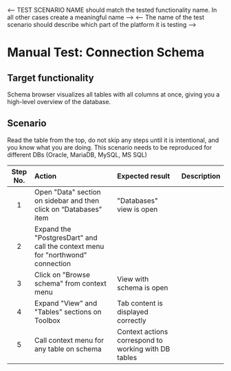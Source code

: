 <-- TEST SCENARIO NAME should match the tested functionality name. In all other cases create a meaningful name -->
<-- The name of the test scenario should describe which part of the platform it is testing -->

# Manual Test: Connection Schema

## Target functionality

Schema browser visualizes all tables with all columns at once, giving you a high-level overview of the database. 

## Scenario

Read the table from the top, do not skip any steps until it is intentional, and you know what you are doing.
This scenario needs to be reproduced for different DBs (Oracle, MariaDB, MySQL, MS SQL)

| Step No. | Action                                                                         | Expected result                                      | Description |
|:--------:|:-------------------------------------------------------------------------------|:-----------------------------------------------------|-------------|
|    1     | Open "Data" section on sidebar and then click on “Databases” item              | "Databases" view is open                             |             | 
|    2     | Expand the "PostgresDart" and call the context menu for "northwond" connection |                                                      |             |
|    3     | Click on "Browse schema" from context menu                                     | View with schema is open                             |             |
|    4     | Expand "View" and "Tables" sections on Toolbox                                 | Tab content is displayed correctly                   |             |
|    5     | Call context menu for any table on schema                                      | Context actions correspond to working with DB tables |             |
